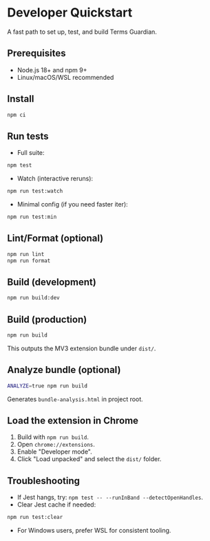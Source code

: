 # Developer Quickstart

A fast path to set up, test, and build Terms Guardian.

## Prerequisites

- Node.js 18+ and npm 9+
- Linux/macOS/WSL recommended

## Install

```bash
npm ci
```

## Run tests

- Full suite:

```bash
npm test
```

- Watch (interactive reruns):

```bash
npm run test:watch
```

- Minimal config (if you need faster iter):

```bash
npm run test:min
```

## Lint/Format (optional)

```bash
npm run lint
npm run format
```

## Build (development)

```bash
npm run build:dev
```

## Build (production)

```bash
npm run build
```

This outputs the MV3 extension bundle under `dist/`.

## Analyze bundle (optional)

```bash
ANALYZE=true npm run build
```

Generates `bundle-analysis.html` in project root.

## Load the extension in Chrome

1. Build with `npm run build`.
2. Open `chrome://extensions`.
3. Enable "Developer mode".
4. Click "Load unpacked" and select the `dist/` folder.

## Troubleshooting

- If Jest hangs, try: `npm test -- --runInBand --detectOpenHandles`.
- Clear Jest cache if needed:

```bash
npm run test:clear
```

- For Windows users, prefer WSL for consistent tooling.

